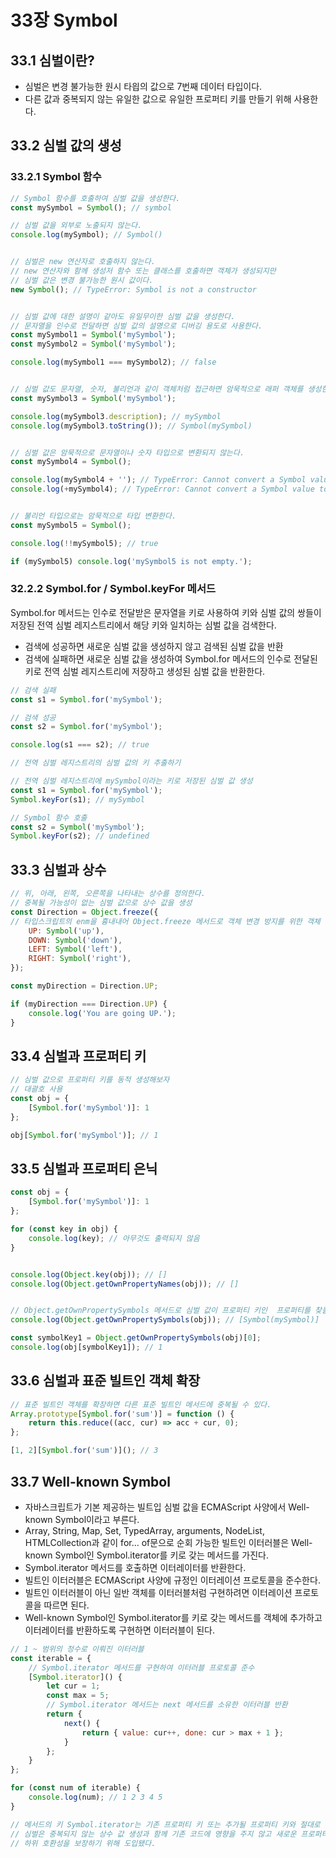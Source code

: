 # 33장 Symbol

## 33.1 심벌이란?

- 심벌은 변경 불가능한 원시 타읩의 값으로 7번째 데이터 타입이다.
- 다른 값과 중복되지 않는 유일한 값으로 유일한 프로퍼티 키를 만들기 위해 사용한다.

## 33.2 심벌 값의 생성

### 33.2.1 Symbol 함수

```jsx
// Symbol 함수를 호출하여 심벌 값을 생성한다.
const mySymbol = Symbol(); // symbol

// 심벌 값을 외부로 노출되지 않는다.
console.log(mySymbol); // Symbol()


// 심벌은 new 연산자로 호출하지 않는다.
// new 연산자와 함께 생성저 함수 또는 클래스를 호출하면 객체가 생성되지만
// 심벌 값은 변경 불가능한 원시 값이다.
new Symbol(); // TypeError: Symbol is not a constructor


// 심벌 값에 대한 설명이 같아도 유일무이한 심벌 값을 생성한다.
// 문자열을 인수로 전달하면 심벌 값의 설명으로 디버깅 용도로 사용한다.
const mySymbol1 = Symbol('mySymbol');
const mySymbol2 = Symbol('mySymbol');

console.log(mySymbol1 === mySymbol2); // false


// 심벌 값도 문자열, 숫자, 불리언과 같이 객체처럼 접근하면 암묵적으로 래퍼 객체를 생성한다.
const mySymbol3 = Symbol('mySymbol');

console.log(mySymbol3.description); // mySymbol
console.log(mySymbol3.toString()); // Symbol(mySymbol)


// 심벌 값은 암묵적으로 문자열이나 숫자 타입으로 변환되지 않는다.
const mySymbol4 = Symbol();

console.log(mySymbol4 + ''); // TypeError: Cannot convert a Symbol value to a string
console.log(+mySymbol4); // TypeError: Cannot convert a Symbol value to a number


// 불리언 타입으로는 암묵적으로 타입 변환한다.
const mySymbol5 = Symbol();

console.log(!!mySymbol5); // true

if (mySymbol5) console.log('mySymbol5 is not empty.');
```

### 32.2.2 Symbol.for / Symbol.keyFor 메서드

Symbol.for 메서드는 인수로 전달받은 문자열을 키로 사용하여 키와 심벌 값의 쌍들이 저장된 전역 심벌 레지스트리에서 해당 키와 일치하는 심벌 값을 검색한다.

- 검색에 성공하면 새로운 심벌 값을 생성하지 않고 검색된 심벌 값을 반환
- 검색에 실패하면 새로운 심벌 값을 생성하여 Symbol.for 메서드의 인수로 전달된 키로 전역 심벌 레지스트리에 저장하고 생성된 심벌 값을 반환한다.

```jsx
// 검색 실패
const s1 = Symbol.for('mySymbol');

// 검색 성공
const s2 = Symbol.for('mySymbol');

console.log(s1 === s2); // true
```

```jsx
// 전역 심벌 레지스트리의 심벌 값의 키 추출하기

// 전역 심벌 레지스트리에 mySymbol이라는 키로 저장된 심벌 값 생성
const s1 = Symbol.for('mySymbol');
Symbol.keyFor(s1); // mySymbol

// Symbol 함수 호출
const s2 = Symbol('mySymbol');
Symbol.keyFor(s2); // undefined
```

## 33.3 심벌과 상수

```jsx
// 위, 아래, 왼쪽, 오른쪽을 나타내는 상수를 정의한다.
// 중복될 가능성이 없는 심벌 값으로 상수 값을 생성
const Direction = Object.freeze({ 
// 타입스크립트의 enm을 흉내내어 Object.freeze 메서드로 객체 변경 방지를 위한 객체 동결
	UP: Symbol('up'),
	DOWN: Symbol('down'),
	LEFT: Symbol('left'),
	RIGHT: Symbol('right'),
});

const myDirection = Direction.UP;

if (myDirection === Direction.UP) {
	console.log('You are going UP.');
}
```

## 33.4 심벌과 프로퍼티 키

```jsx
// 심벌 값으로 프로퍼티 키를 동적 생성해보자
// 대괄호 사용
const obj = {
	[Symbol.for('mySymbol')]: 1
};

obj[Symbol.for('mySymbol')]; // 1
```

## 33.5 심벌과 프로퍼티 은닉

```jsx
const obj = {
	[Symbol.for('mySymbol')]: 1
};

for (const key in obj) {
	console.log(key); // 아무것도 출력되지 않음
}


console.log(Object.key(obj)); // []
console.log(Object.getOwnPropertyNames(obj)); // []


// Object.getOwnPropertySymbols 메서드로 심벌 값이 프로퍼티 키인  프로퍼티를 찾을 수 있다.
console.log(Object.getOwnPropertySymbols(obj)); // [Symbol(mySymbol)]

const symbolKey1 = Object.getOwnPropertySymbols(obj)[0];
console.log(obj[symbolKey1]); // 1
```

## 33.6 심벌과 표준 빌트인 객체 확장

```jsx
// 표준 빌트인 객체를 확장하면 다른 표준 빌트인 메서드에 중복될 수 있다.
Array.prototype[Symbol.for('sum')] = function () {
	return this.reduce((acc, cur) => acc + cur, 0);
};

[1, 2][Symbol.for('sum')](); // 3
```

## 33.7 Well-known Symbol

- 자바스크립트가 기본 제공하는 빌트입 심벌 값을 ECMAScript 사양에서 Well-known Symbol이라고 부른다.
- Array, String, Map, Set, TypedArray, arguments, NodeList, HTMLCollection과 같이 for... of문으로 순회 가능한 빌트인 이터러블은
Well-known Symbol인 Symbol.iterator를 키로 갖는 메서드를 가진다.
- Symbol.iterator 메서드를 호출하면 이터레이터를 반환한다.
- 빌트인 이터러블은 ECMAScript 사양에 규정인 이터레이션 프로토콜을 준수한다.
- 빌트인 이터러블이 아닌 일반 객체를 이터러블처럼 구현하려면 이터레이션 프로토콜을 따르면 된다.
- Well-known Symbol인 Symbol.iterator를 키로 갖는 메서드를 객체에 추가하고 이터레이터를 반환하도록 구현하면 이터러블이 된다.

```jsx
// 1 ~ 범위의 정수로 이뤄진 이터러블
const iterable = {
	// Symbol.iterator 메서드를 구현하여 이터러블 프로토콜 준수
	[Symbol.iterator]() {
		let cur = 1;
		const max = 5;
		// Symbol.iterator 메서드는 next 메서드를 소유한 이터러블 반환
		return {
			next() {
				return { value: cur++, done: cur > max + 1 };
			}
		};
	}
};

for (const num of iterable) {
	console.log(num); // 1 2 3 4 5
}

// 메서드의 키 Symbol.iterator는 기존 프로퍼티 키 또는 추가될 프로퍼티 키와 절대로 중복되지 않는다.
// 심벌은 중복되지 않는 상수 값 생성과 함께 기존 코드에 영향을 주지 않고 새로운 프로퍼티를 추가하기 위한,
// 하위 호환성을 보장하기 위해 도입됐다.
```

